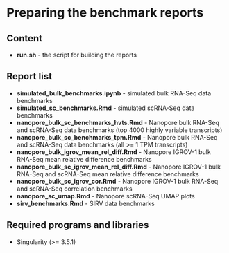 # Preparing the benchmark reports

## Content

  * **run.sh** - the script for building the reports

## Report list

  * **simulated_bulk_benchmarks.ipynb** - simulated bulk RNA-Seq data benchmarks
  * **simulated_sc_benchmarks.Rmd** - simulated scRNA-Seq data benchmarks
  * **nanopore_bulk_sc_benchmarks_hvts.Rmd** - Nanopore bulk RNA-Seq and scRNA-Seq data benchmarks (top 4000 highly variable transcripts)
  * **nanopore_bulk_sc_benchmarks_tpm.Rmd** - Nanopore bulk RNA-Seq and scRNA-Seq data benchmarks (all >= 1 TPM transcripts)
  * **nanopore_bulk_igrov_mean_rel_diff.Rmd** - Nanopore IGROV-1 bulk RNA-Seq mean relative difference benchmarks
  * **nanopore_bulk_sc_igrov_mean_rel_diff.Rmd** - Nanopore IGROV-1 bulk RNA-Seq and scRNA-Seq mean relative difference benchmarks
  * **nanopore_bulk_sc_igrov_cor.Rmd** - Nanopore IGROV-1 bulk RNA-Seq and scRNA-Seq correlation benchmarks
  * **nanopore_sc_umap.Rmd** - Nanopore scRNA-Seq UMAP plots
  * **sirv_benchmarks.Rmd** - SIRV data benchmarks

## Required programs and libraries

  * Singularity (>= 3.5.1)
